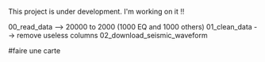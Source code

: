 This project is under development. I'm working on it !!

00_read_data --> 20000 to 2000 (1000 EQ and 1000 others)
01_clean_data --> remove useless columns
02_download_seismic_waveform

#faire une carte